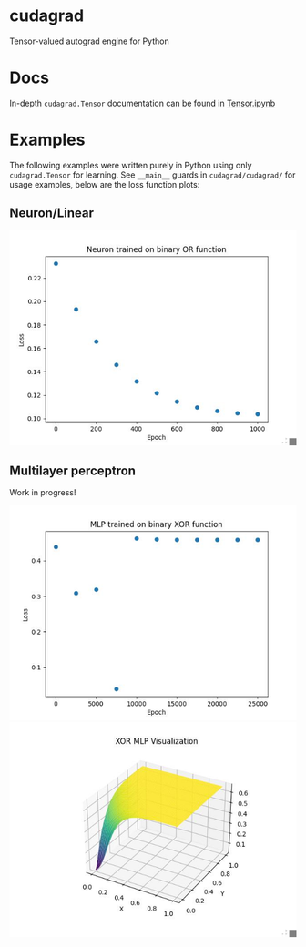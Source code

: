 # cudagrad

Tensor-valued autograd engine for Python

# Docs

In-depth `cudagrad.Tensor` documentation can be found in [Tensor.ipynb](./Tensor.ipynb)

# Examples

The following examples were written purely in Python using only `cudagrad.Tensor` for learning. See `__main__` guards in `cudagrad/cudagrad/` for usage examples, below are the loss function plots:

## Neuron/Linear

![](cudagrad/linear.jpg)

## Multilayer perceptron

Work in progress!

![](cudagrad/mlp.jpg)
![](cudagrad/mlp-3d.jpg)